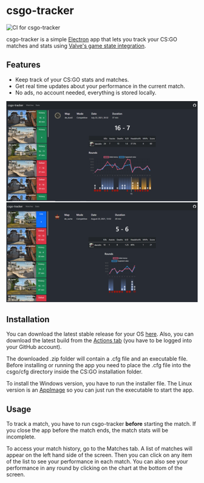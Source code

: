 # csgo-tracker
![CI for csgo-tracker](https://github.com/davidaf3/csgo-tracker/actions/workflows/csgo-tracker.yml/badge.svg)

csgo-tracker is a simple [Electron](https://www.electronjs.org/) app that lets you track your CS:GO matches and stats using [Valve's game state integration](https://developer.valvesoftware.com/wiki/Counter-Strike:_Global_Offensive_Game_State_Integration).

## Features
- Keep track of your CS:GO stats and matches.
- Get real time updates about your performance in the current match.
- No ads, no account needed, everything is stored locally.

<img src="screenshot1.png" alt="screenshot1" width="800"/>
<img src="screenshot2.png" alt="screenshot2" width="800"/>

## Installation
You can download the latest stable release for your OS [here](https://github.com/davidaf3/csgo-tracker/releases). Also, you can download the latest build from the [Actions tab](https://github.com/davidaf3/csgo-tracker/actions) (you have to be logged into your GitHub account). 

The downloaded .zip folder will contain a .cfg file and an executable file. Before installing or running the app you need to place the .cfg file into the csgo/cfg directory inside the CS:GO installation folder.

To install the Windows version, you have to run the installer file. The Linux version is an [AppImage](https://appimage.org/) so you can just run the executable to start the app.

## Usage
To track a match, you have to run csgo-tracker **before** starting the match. If you close the app before the match ends, the match stats will be incomplete. 

To access your match history, go to the Matches tab. A list of matches will appear on the left hand side of the screen. Then you can click on any item of the list to see your performance in each match. You can also see your performance in any round by clicking on the chart at the bottom of the screen.